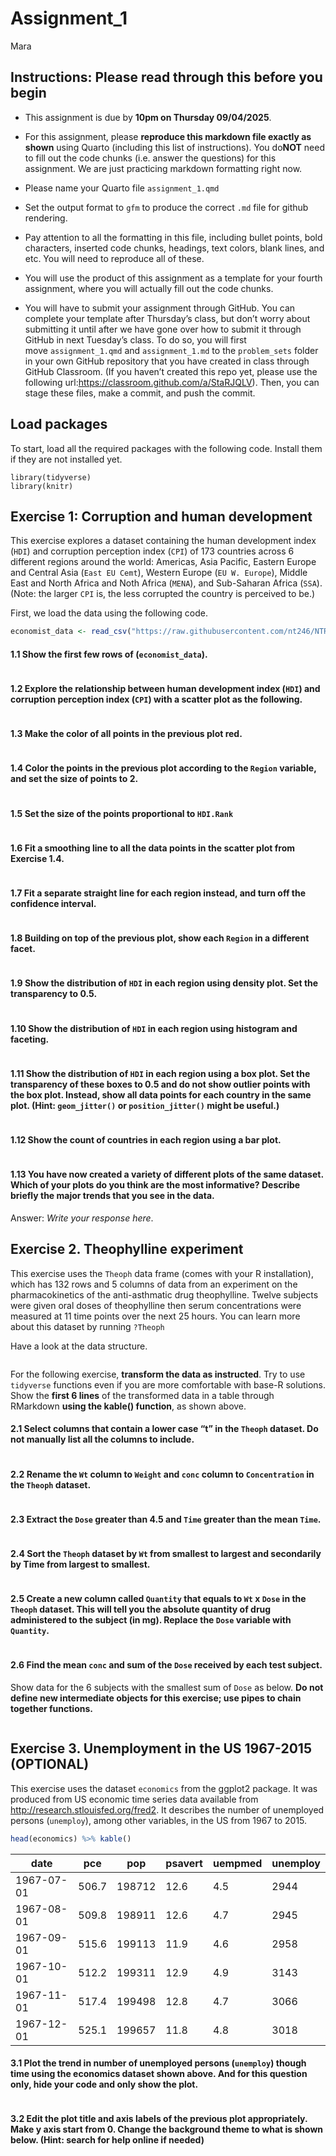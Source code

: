 # Assignment_1
Mara

## Instructions: Please read through this before you begin

- This assignment is due by **10pm on Thursday 09/04/2025**.

- For this assignment, please **reproduce this markdown file exactly as
  shown** using Quarto (including this list of instructions). You
  do**NOT** need to fill out the code chunks (i.e. answer the questions)
  for this assignment. We are just practicing markdown formatting right
  now.

- Please name your Quarto file `assignment_1.qmd`

- Set the output format to `gfm` to produce the correct `.md` file for
  github rendering.

- Pay attention to all the formatting in this file, including bullet
  points, bold characters, inserted code chunks, headings, text colors,
  blank lines, and etc. You will need to reproduce all of these.

- You will use the product of this assignment as a template for your
  fourth assignment, where you will actually fill out the code chunks.

- You will have to submit your assignment through GitHub. You can
  complete your template after Thursday’s class, but don’t worry about
  submitting it until after we have gone over how to submit it through
  GitHub in next Tuesday’s class. To do so, you will first
  move `assignment_1.qmd` and `assignment_1.md` to
  the `problem_sets` folder in your own GitHub repository that you have
  created in class through GitHub Classroom. (If you haven’t created
  this repo yet, please use the following
  url:<https://classroom.github.com/a/StaRJQLV>). Then, you can stage
  these files, make a commit, and push the commit.

## Load packages

To start, load all the required packages with the following code.
Install them if they are not installed yet.

    library(tidyverse)
    library(knitr)

## Exercise 1: Corruption and human development

This exercise explores a dataset containing the human development index
(`HDI`) and corruption perception index (`CPI`) of 173 countries across
6 different regions around the world: Americas, Asia Pacific, Eastern
Europe and Central Asia (`East EU Cemt`), Western Europe
(`EU W. Europe`), Middle East and North Africa and Noth Africa (`MENA`),
and Sub-Saharan Africa (`SSA`). (Note: the larger `CPI` is, the less
corrupted the country is perceived to be.)

First, we load the data using the following code.

``` r
economist_data <- read_csv("https://raw.githubusercontent.com/nt246/NTRES-6100-data-science/master/datasets/EconomistData.csv")
```

#### 1.1 Show the first few rows of (`economist_data`).

``` r
```

#### 1.2 Explore the relationship between human development index (`HDI`) and corruption perception index (`CPI`) with a scatter plot as the following.

``` r
```

#### 1.3 Make the color of all points in the previous plot red.

``` r
```

#### 1.4 Color the points in the previous plot according to the `Region` variable, and set the size of points to 2.

``` r
```

#### 1.5 Set the size of the points proportional to `HDI.Rank`

``` r
```

#### 1.6 Fit a **smoothing line** to **all** the data points in the scatter plot from Exercise 1.4.

``` r
```

#### 1.7 Fit a separate **straight line** for **each region** instead, and turn off the confidence interval.

``` r
```

#### 1.8 Building on top of the previous plot, show each `Region` in a different facet.

``` r
```

#### 1.9 Show the distribution of `HDI` in each region using density plot. Set the transparency to 0.5.

``` r
```

#### 1.10 Show the distribution of `HDI` in each region using histogram and faceting.

``` r
```

#### 1.11 Show the distribution of `HDI` in each region using a box plot. Set the transparency of these boxes to 0.5 and do not show outlier points with the box plot. Instead, show all data points for each country in the same plot. (Hint: `geom_jitter()` or `position_jitter()` might be useful.)

``` r
```

#### 1.12 Show the count of countries in each region using a bar plot.

``` r
```

#### 1.13 You have now created a variety of different plots of the same dataset. Which of your plots do you think are the most informative? Describe briefly the major trends that you see in the data.

Answer: *Write your response here*.

## Exercise 2. Theophylline experiment

This exercise uses the `Theoph` data frame (comes with your R
installation), which has 132 rows and 5 columns of data from an
experiment on the pharmacokinetics of the anti-asthmatic drug
theophylline. Twelve subjects were given oral doses of theophylline then
serum concentrations were measured at 11 time points over the next 25
hours. You can learn more about this dataset by running `?Theoph`

Have a look at the data structure.

``` r
```

For the following exercise, **transform the data as instructed**. Try to
use `tidyverse` functions even if you are more comfortable with base-R
solutions. Show the **first 6 lines** of the transformed data in a table
through RMarkdown **using the kable() function**, as shown above.

#### 2.1 Select columns that contain a lower case “t” in the `Theoph` dataset. Do not manually list all the columns to include.

``` r
```

#### 2.2 Rename the `Wt` column to `Weight` and `conc` column to `Concentration` in the `Theoph` dataset.

``` r
```

#### 2.3 Extract the `Dose` greater than 4.5 and `Time` greater than the mean `Time`.

``` r
```

#### 2.4 Sort the `Theoph` dataset by `Wt` from smallest to largest and secondarily by Time from largest to smallest.

``` r
```

#### 2.5 Create a new column called `Quantity` that equals to `Wt` x `Dose` in the `Theoph` dataset. This will tell you the absolute quantity of drug administered to the subject (in mg). Replace the `Dose` variable with `Quantity`.

``` r
```

#### 2.6 Find the mean `conc` and sum of the `Dose` received by each test subject.

Show data for the 6 subjects with the smallest sum of `Dose` as
below. **Do not define new intermediate objects for this exercise; use
pipes to chain together functions.**

``` r
```

## Exercise 3. Unemployment in the US 1967-2015 (OPTIONAL)

This exercise uses the dataset `economics` from the ggplot2 package. It
was produced from US economic time series data available from
<http://research.stlouisfed.org/fred2>. It describes the number of
unemployed persons (`unemploy`), among other variables, in the US from
1967 to 2015.

``` r
head(economics) %>% kable()
```

| date       | pce   | pop    | psavert | uempmed | unemploy |
|------------|-------|--------|---------|---------|----------|
| 1967-07-01 | 506.7 | 198712 | 12.6    | 4.5     | 2944     |
| 1967-08-01 | 509.8 | 198911 | 12.6    | 4.7     | 2945     |
| 1967-09-01 | 515.6 | 199113 | 11.9    | 4.6     | 2958     |
| 1967-10-01 | 512.2 | 199311 | 12.9    | 4.9     | 3143     |
| 1967-11-01 | 517.4 | 199498 | 12.8    | 4.7     | 3066     |
| 1967-12-01 | 525.1 | 199657 | 11.8    | 4.8     | 3018     |

#### 3.1 Plot the trend in number of unemployed persons (`unemploy`) though time using the economics dataset shown above. And for this question only, **hide your code and only show the plot**.

``` r
```

#### 3.2 Edit the plot title and axis labels of the previous plot appropriately. Make y axis start from 0. Change the background theme to what is shown below. (Hint: search for help online if needed)

``` r
```
